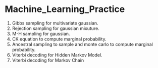 # Machine_Learning_Practice

1. Gibbs sampling for multivariate gaussian.
2. Rejection sampling for gaussian mixuture.
3. M-H sampling for gaussian.
4. CK equation to compute marginal probability.
5. Ancestral sampling to sample and monte carlo to compute marginal probability.
6. Viterbi decoding for Hidden Markov Model.
7. Viterbi decoding for Markov Chain

